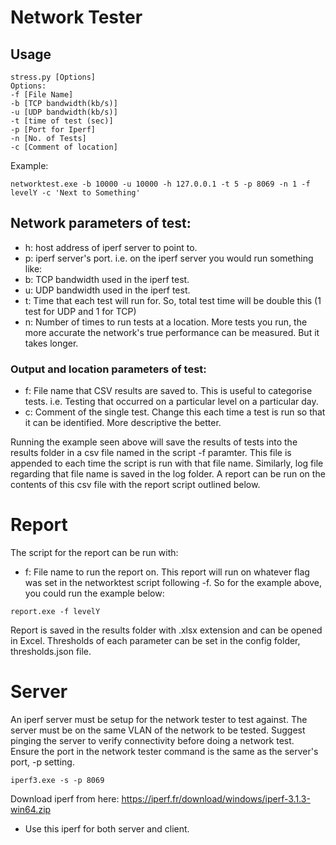 # Network Tester

## Usage
```
stress.py [Options]
Options:
-f [File Name]
-b [TCP bandwidth(kb/s)]
-u [UDP bandwidth(kb/s)]
-t [time of test (sec)]
-p [Port for Iperf]
-n [No. of Tests]
-c [Comment of location]
```

Example:
```
networktest.exe -b 10000 -u 10000 -h 127.0.0.1 -t 5 -p 8069 -n 1 -f levelY -c 'Next to Something'
```
## Network parameters of test:
 - h: host address of iperf server to point to.
 - p: iperf server's port.  i.e. on the iperf server you would run something like:
 - b: TCP bandwidth used in the iperf test.
 - u: UDP bandwidth used in the iperf test.
 - t: Time that each test will run for.  So, total test time will be double this (1 test for UDP and 1 for TCP)
 - n: Number of times to run tests at a location.  More tests you run, the more accurate the network's true performance can be measured.  But it takes longer.


### Output and location parameters of test:
 - f: File name that CSV results are saved to.  This is useful to categorise tests.  i.e. Testing that occurred on a particular level on a particular day.
 - c: Comment of the single test.  Change this each time a test is run so that it can be identified.  More descriptive the better.

Running the example seen above will save the results of tests into the results folder in a csv file named in the script -f paramter.
This file is appended to each time the script is run with that file name.
Similarly, log file regarding that file name is saved in the log folder.
A report can be run on the contents of this csv file with the report script outlined below.

# Report


The script for the report can be run with:

 - f: File name to run the report on.  This report will run on whatever flag was set in the networktest script following -f.  So for the example above, you could run the example below:

```
report.exe -f levelY
```

Report is saved in the results folder with .xlsx extension and can be opened in Excel.
Thresholds of each parameter can be set in the config folder, thresholds.json file.

# Server
An iperf server must be setup for the network tester to test against.  The server must be on the same VLAN of the network to be tested.  Suggest pinging the server to verify connectivity before doing a network test.  
Ensure the port in the network tester command is the same as the server's port, -p setting.

```
iperf3.exe -s -p 8069
```
Download iperf from here: https://iperf.fr/download/windows/iperf-3.1.3-win64.zip
 - Use this iperf for both server and client.
